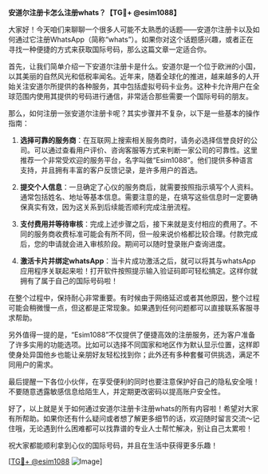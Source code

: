 **安道尔注册卡怎么注册whats？【TG💪+ @esim1088】**

大家好！今天咱们来聊聊一个很多人可能不太熟悉的话题——安道尔注册卡以及如何通过它注册WhatsApp（简称“whats”）。如果你对这个话题感兴趣，或者正在寻找一种便捷的方式来获取国际号码，那么这篇文章一定适合你。

首先，让我们简单介绍一下安道尔注册卡是什么。安道尔是一个位于欧洲的小国，以其美丽的自然风光和低税率闻名。近年来，随着全球化的推进，越来越多的人开始关注安道尔所提供的各种服务，其中包括虚拟号码卡业务。这种卡允许用户在全球范围内使用其提供的号码进行通信，非常适合那些需要一个国际号码的朋友。

那么，如何注册一张安道尔注册卡呢？其实步骤并不复杂，以下是一些基本的操作指南：

1. **选择可靠的服务商**：在互联网上搜索相关服务商时，请务必选择信誉良好的公司。可以通过查看用户评价、咨询客服等方式来判断一家公司的可靠性。这里推荐一个非常受欢迎的服务平台，名字叫做“Esim1088”。他们提供多种语言支持，并且拥有丰富的客户反馈记录，是许多用户的首选。

2. **提交个人信息**：一旦确定了心仪的服务商后，就需要按照指示填写个人资料。通常包括姓名、地址等基本信息。需要注意的是，在填写这些信息时一定要确保真实有效，因为这关系到后续能否顺利完成注册流程。

3. **支付费用并等待审核**：完成上述步骤之后，接下来就是支付相应的费用了。不同的服务商收费标准可能会有所不同，但一般来说价格都比较合理。付款完成后，您的申请就会进入审核阶段。期间可以随时登录账户查询进度。

4. **激活卡片并绑定whatsApp**：当卡片成功激活之后，就可以将其与whatsApp应用程序关联起来啦！打开软件按照提示输入验证码即可轻松搞定。这样你就拥有了属于自己的国际号码啦！

在整个过程中，保持耐心非常重要。有时候由于网络延迟或者其他原因，整个过程可能会稍微慢一点，但这都是正常现象。如果遇到任何问题都可以直接联系客服寻求帮助。

另外值得一提的是，“Esim1088”不仅提供了便捷高效的注册服务，还为客户准备了许多实用的功能选项。比如可以选择不同国家和地区作为默认显示位置，这样即使身处异国他乡也能让亲朋好友轻松找到你；此外还有多种套餐可供挑选，满足不同用户的需求。

最后提醒一下各位小伙伴，在享受便利的同时也要注意保护好自己的隐私安全哦！不要随意透露敏感信息给陌生人，并定期更改密码以提高账户安全性。

好了，以上就是关于如何通过安道尔注册卡注册whats的所有内容啦！希望对大家有所帮助。如果你还有什么疑问或者想了解更多细节的话，欢迎随时留言交流～记住哦，无论遇到什么困难都可以找靠谱的专业人士帮忙解决，别让自己太累啦！

祝大家都能顺利拿到心仪的国际号码，并且在生活中获得更多乐趣！

[[TG💪+ @esim1088](https://t.me/s/esim1088) ![Image](https://i.postimg.cc/4NQfJmqS/Snipaste-2025-05-13-00-14-12.png)]